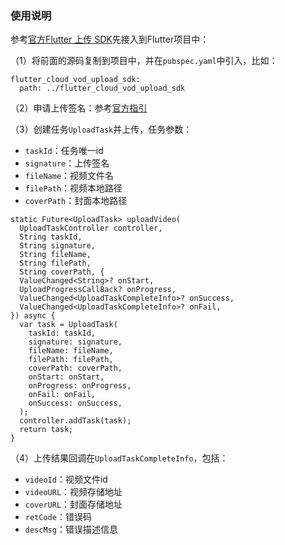 ### 使用说明
参考[官方Flutter 上传 SDK](https://cloud.tencent.com/document/product/266/100979)先接入到Flutter项目中：

（1）将前面的源码复制到项目中，并在`pubspec.yaml`中引入，比如：

```
flutter_cloud_vod_upload_sdk:
  path: ../flutter_cloud_vod_upload_sdk
```

（2）申请上传签名：参考[官方指引](https://cloud.tencent.com/document/product/266/9221)

（3）创建任务`UploadTask`并上传，任务参数：

 - `taskId`：任务唯一id
 - `signature`：上传签名
 - `fileName`：视频文件名
 - `filePath`：视频本地路径
 - `coverPath`：封面本地路径

```
static Future<UploadTask> uploadVideo(
  UploadTaskController controller,
  String taskId,
  String signature,
  String fileName,
  String filePath,
  String coverPath, {
  ValueChanged<String>? onStart,
  UploadProgressCallBack? onProgress,
  ValueChanged<UploadTaskCompleteInfo>? onSuccess,
  ValueChanged<UploadTaskCompleteInfo>? onFail,
}) async {
  var task = UploadTask(
    taskId: taskId,
    signature: signature,
    fileName: fileName,
    filePath: filePath,
    coverPath: coverPath,
    onStart: onStart,
    onProgress: onProgress,
    onFail: onFail,
    onSuccess: onSuccess,
  );
  controller.addTask(task);
  return task;
}
```

（4）上传结果回调在`UploadTaskCompleteInfo`，包括：

- `videoId`：视频文件id
- `videoURL`：视频存储地址
- `coverURL`：封面存储地址
- `retCode`：错误码
- `descMsg`：错误描述信息
